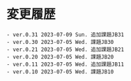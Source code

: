 # 変更履歴

	- ver.0.31 2023-07-09 Sun. 追加課題JB31
	- ver.0.30 2023-07-05 Wed. 課題JB30
	- ver.0.21 2023-07-05 Wed. 追加課題JB21
	- ver.0.20 2023-07-05 Wed. 課題JB20
	- ver.0.11 2023-07-05 Wed. 追加課題JB11
	- ver.0.10 2023-07-05 Wed. 課題JB10